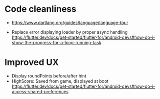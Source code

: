 # Code cleanliness
- https://www.dartlang.org/guides/language/language-tour

- Replace error displaying loader by proper async handling
https://flutter.dev/docs/get-started/flutter-for/android-devs#how-do-i-show-the-progress-for-a-long-running-task


# Improved UX
- Display roundPoints before/after hint
- HighScore: Saved from game, displayed at boot
https://flutter.dev/docs/get-started/flutter-for/android-devs#how-do-i-access-shared-preferences
